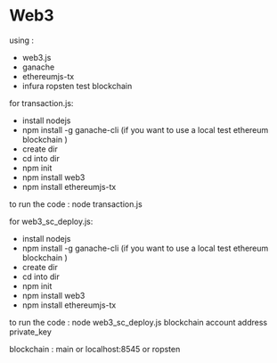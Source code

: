 # Web3

using :
  - web3.js
  - ganache
  - ethereumjs-tx
  - infura ropsten test blockchain

for transaction.js:
  - install nodejs
  - npm install -g ganache-cli (if you want to use a local test ethereum blockchain )
  - create dir
  - cd into dir
  - npm init
  - npm install web3
  - npm install ethereumjs-tx
  
  to run the code : node transaction.js
  
for web3_sc_deploy.js:
  - install nodejs
  - npm install -g ganache-cli (if you want to use a local test ethereum blockchain )
  - create dir
  - cd into dir
  - npm init
  - npm install web3
  - npm install ethereumjs-tx
  
  to run the code : node web3_sc_deploy.js blockchain  account  address  private_key
  
  blockchain : main or localhost:8545 or ropsten
